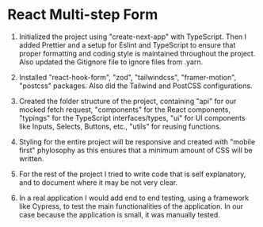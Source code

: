 # React Multi-step Form

1. Initialized the project using "create-next-app" with TypeScript. Then I added Prettier and a setup for Eslint and TypeScript to ensure that proper formatting and coding style is maintained throughout the project. Also updated the Gitignore file to ignore files from .yarn.

2. Installed "react-hook-form", "zod", "tailwindcss", "framer-motion", "postcss" packages. Also did the Tailwind and PostCSS configurations.

3. Created the folder structure of the project, containing "api" for our mocked fetch request, "components" for the React components, "typings" for the TypeScript interfaces/types, "ui" for UI components like Inputs, Selects, Buttons, etc., "utils" for reusing functions.

4. Styling for the entire project will be responsive and created with "mobile first" phylosophy as this ensures that a minimum amount of CSS will be written.

5. For the rest of the project I tried to write code that is self explanatory, and to document where it may be not very clear.

6. In a real application I would add end to end testing, using a framework like Cypress, to test the main functionalities of the application. In our case because the application is small, it was manually tested.
